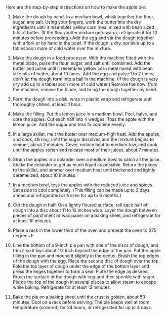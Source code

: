 Here are the step-by-step instructions on how to make the apple pie:

1. Make the dough by hand. In a medium bowl, whisk together the flour, sugar, and salt. Using your fingers, work the butter into the dry ingredients until it resembles yellow corn meal mixed with bean sized bits of butter. (If the flour/butter mixture gets warm, refrigerate it for 10 minutes before proceeding.) Add the egg and stir the dough together with a fork or by hand in the bowl. If the dough is dry, sprinkle up to a tablespoon more of cold water over the mixture.

2. Make the dough in a food processor. With the machine fitted with the metal blade, pulse the flour, sugar, and salt until combined. Add the butter and pulse until it resembles yellow corn meal mixed with bean size bits of butter, about 10 times. Add the egg and pulse 1 to 2 times; don't let the dough form into a ball in the machine. (If the dough is very dry add up to a tablespoon more of cold water.) Remove the bowl from the machine, remove the blade, and bring the dough together by hand.

3. Form the dough into a disk, wrap in plastic wrap and refrigerate until thoroughly chilled, at least 1 hour.

4. Make the filling. Put the lemon juice in a medium bowl. Peel, halve, and core the apples. Cut each half into 4 wedges. Toss the apple with the lemon juice. Add the sugar and toss to combine evenly.

5. In a large skillet, melt the butter over medium-high heat. Add the apples, and cook, stirring, until the sugar dissolves and the mixture begins to simmer, about 2 minutes. Cover, reduce heat to medium-low, and cook until the apples soften and release most of their juices, about 7 minutes.

6. Strain the apples in a colander over a medium bowl to catch all the juice. Shake the colander to get as much liquid as possible. Return the juices to the skillet, and simmer over medium heat until thickened and lightly caramelized, about 10 minutes.

7. In a medium bowl, toss the apples with the reduced juice and spices. Set aside to cool completely. (This filling can be made up to 2 days ahead and refrigerated or frozen for up to 6 months.)

8. Cut the dough in half. On a lightly floured surface, roll each half of dough into a disc about 11 to 12 inches wide. Layer the dough between pieces of parchment or wax paper on a baking sheet, and refrigerate for at least 10 minutes.

9. Place a rack in the lower third of the oven and preheat the oven to 375 degrees F.

10. Line the bottom of a 9-inch pie pan with one of the discs of dough, and trim it so it lays about 1/2 inch beyond the edge of the pan. Put the apple filling in the pan and mound it slightly in the center. Brush the top edges of the dough with the egg. Place the second disc of dough over the top. Fold the top layer of dough under the edge of the bottom layer and press the edges together to form a seal. Flute the edge as desired. Brush the surface of the dough with egg and then sprinkle with sugar. Pierce the top of the dough in several places to allow steam to escape while baking. Refrigerate for at least 15 minutes.

11. Bake the pie on a baking sheet until the crust is golden, about 50 minutes. Cool on a rack before serving. The pie keeps well at room temperature (covered) for 24 hours, or refrigerated for up to 4 days.